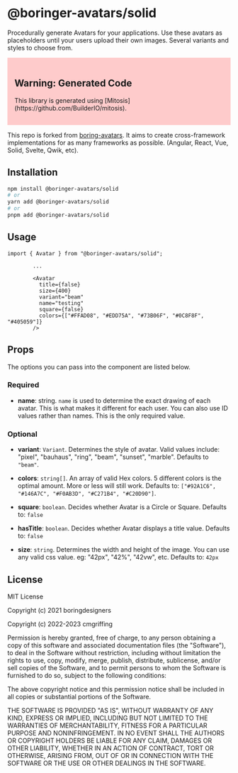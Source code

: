 # @boringer-avatars/solid

Procedurally generate Avatars for your applications. Use these avatars as placeholders until your users upload their own images. Several variants and styles to choose from.

<div style="background: rgba(255, 0, 0, 0.2); padding:1rem;">
  <h2>Warning: Generated Code</h2>

  <p>This library is generated using [Mitosis](https://github.com/BuilderIO/mitosis).</p>
</div>

This repo is forked from [boring-avatars](https://boringavatars.com). It aims to create cross-framework implementations for as many frameworks as possible. (Angular, React, Vue, Solid, Svelte, Qwik, etc).

## Installation

```bash
npm install @boringer-avatars/solid
# or
yarn add @boringer-avatars/solid
# or
pnpm add @boringer-avatars/solid
```

## Usage



```
import { Avatar } from "@boringer-avatars/solid";

        ...

        <Avatar
          title={false}
          size={400}
          variant="beam"
          name="testing"
          square={false}
          colors={["#FFAD08", "#EDD75A", "#73B06F", "#0C8F8F", "#405059"]}
        />
```

## Props

The options you can pass into the component are listed below.

### Required

- **name**: string. `name` is used to determine the exact drawing of each avatar. This is what makes it different for each user. You can also use ID values rather than names. This is the only required value.

### Optional

- **variant**: `Variant`. Determines the style of avatar. Valid values include: "pixel", "bauhaus", "ring", "beam", "sunset", "marble". Defaults to `"beam"`.

- **colors**: `string[]`. An array of valid Hex colors. 5 different colors is the optimal amount. More or less will still work. Defaults to: `["#92A1C6", "#146A7C", "#F0AB3D", "#C271B4", "#C20D90"]`.

- **square**: `boolean`. Decides whether Avatar is a Circle or Square. Defaults to: `false`

- **hasTitle**: `boolean`. Decides whether Avatar displays a title value. Defaults to: `false`

- **size**: `string`. Determines the width and height of the image. You can use any valid css value. eg: "42px", "42%", "42vw", etc. Defaults to: `42px`

## License

MIT License

Copyright (c) 2021 boringdesigners

Copyright (c) 2022-2023 cmgriffing

Permission is hereby granted, free of charge, to any person obtaining a copy
of this software and associated documentation files (the "Software"), to deal
in the Software without restriction, including without limitation the rights
to use, copy, modify, merge, publish, distribute, sublicense, and/or sell
copies of the Software, and to permit persons to whom the Software is
furnished to do so, subject to the following conditions:

The above copyright notice and this permission notice shall be included in all
copies or substantial portions of the Software.

THE SOFTWARE IS PROVIDED "AS IS", WITHOUT WARRANTY OF ANY KIND, EXPRESS OR
IMPLIED, INCLUDING BUT NOT LIMITED TO THE WARRANTIES OF MERCHANTABILITY,
FITNESS FOR A PARTICULAR PURPOSE AND NONINFRINGEMENT. IN NO EVENT SHALL THE
AUTHORS OR COPYRIGHT HOLDERS BE LIABLE FOR ANY CLAIM, DAMAGES OR OTHER
LIABILITY, WHETHER IN AN ACTION OF CONTRACT, TORT OR OTHERWISE, ARISING FROM,
OUT OF OR IN CONNECTION WITH THE SOFTWARE OR THE USE OR OTHER DEALINGS IN THE
SOFTWARE.